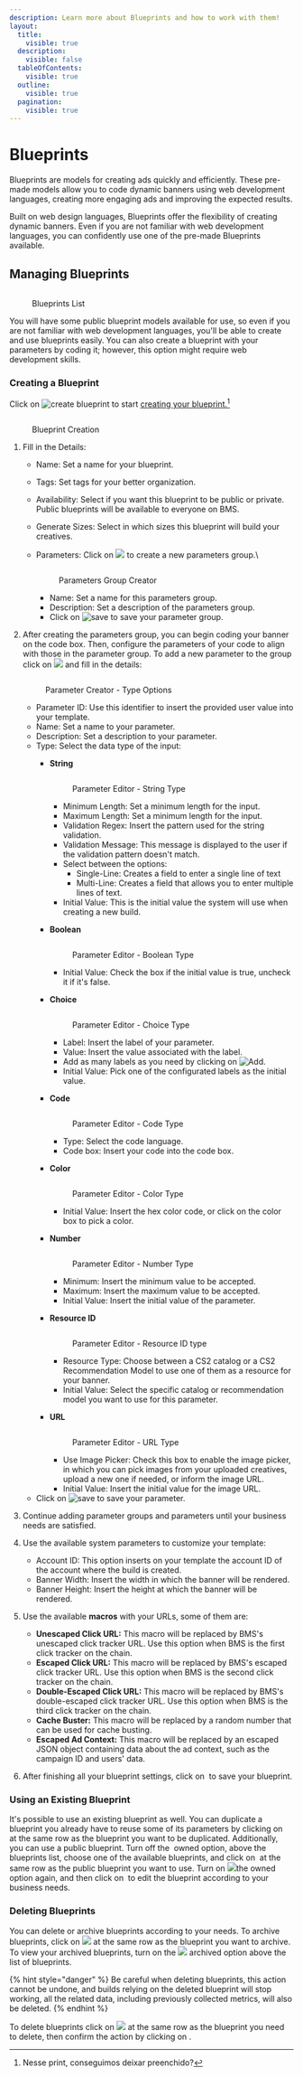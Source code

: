 ```yaml
---
description: Learn more about Blueprints and how to work with them!
layout:
  title:
    visible: true
  description:
    visible: false
  tableOfContents:
    visible: true
  outline:
    visible: true
  pagination:
    visible: true
---
```


# Blueprints

Blueprints are models for creating ads quickly and efficiently. These pre-made models allow you to code dynamic banners using web development languages, creating more engaging ads and improving the expected results.

Built on web design languages, Blueprints offer the flexibility of creating dynamic banners. Even if you are not familiar with web development languages, you can confidently use one of the pre-made Blueprints available.&#x20;

## Managing Blueprints

<figure><img src="../../../.gitbook/assets/Captura de tela 2024-12-05 072802.png" alt=""><figcaption><p>Blueprints List</p></figcaption></figure>

You will have some public blueprint models available for use, so even if you are not familiar with web development languages, you'll be able to create and use blueprints easily. You can also create a blueprint with your parameters by coding it; however, this option might require web development skills.

### **Creating a Blueprint**

Click on ![create blueprint](<../../../.gitbook/assets/image (405).png>) to start [creating your blueprint.](#user-content-fn-1)[^1]

<figure><img src="../../../.gitbook/assets/image (402).png" alt=""><figcaption><p>Blueprint Creation</p></figcaption></figure>

1. Fill in the Details:
   * Name: Set a name for your blueprint.
   * Tags: Set tags for your better organization.
   * Availability: Select if you want this blueprint to be public or private. Public blueprints will be available to everyone on BMS.
   * Generate Sizes: Select in which sizes this blueprint will build your creatives.
   *   Parameters: Click on ![](<../../../.gitbook/assets/image (1) (10).png>) to create a new parameters group.\


       <figure><img src="../../../.gitbook/assets/image (20) (5).png" alt=""><figcaption><p>Parameters Group Creator</p></figcaption></figure>

       * Name: Set a name for this parameters group.
       * Description: Set a description of the parameters group.
       * Click on ![save](<../../../.gitbook/assets/image (408).png>) to save your parameter group.
2.  After creating the parameters group, you can begin coding your banner on the code box. Then, configure the parameters of your code to align with those in the parameter group. To add a new parameter to the group click on ![](<../../../.gitbook/assets/image (3) (7).png>) and fill in the details:



    <figure><img src="../../../.gitbook/assets/image (28) (3).png" alt=""><figcaption><p>Parameter Creator - Type Options</p></figcaption></figure>

    * Parameter ID: Use this identifier to insert the provided user value into your template.
    * Name: Set a name to your parameter.
    * Description: Set a description to your parameter.
    * Type: Select the data type of the input:
      *   **String**



          <figure><img src="../../../.gitbook/assets/image (21) (3).png" alt=""><figcaption><p>Parameter Editor - String Type</p></figcaption></figure>

          * Minimum Length: Set a minimum length for the input.
          * Maximum Length:  Set a minimum length for the input.
          * Validation Regex: Insert the pattern used for the string validation.
          * Validation Message: This message is displayed to the user if the validation pattern doesn't match.
          * Select between the options:
            * Single-Line: Creates a field to enter a single line of text
            * Multi-Line: Creates a field that allows you to enter multiple lines of text.
          * Initial Value: This is the initial value the system will use when creating a new build.
      *   **Boolean**



          <figure><img src="../../../.gitbook/assets/image (26) (3).png" alt=""><figcaption><p>Parameter Editor - Boolean Type</p></figcaption></figure>

          * Initial Value: Check the box if the initial value is true, uncheck it if it's false.
      *   **Choice**



          <figure><img src="../../../.gitbook/assets/image (27) (3).png" alt=""><figcaption><p>Parameter Editor - Choice Type</p></figcaption></figure>

          * Label: Insert the label of your parameter.
          * Value: Insert the value associated with the label.
          * Add as many labels as you need by clicking on ![Add](<../../../.gitbook/assets/image (407).png>).
          * Initial Value: Pick one of the configurated labels as the initial value.
      *   **Code**



          <figure><img src="../../../.gitbook/assets/image (29) (3).png" alt=""><figcaption><p>Parameter Editor - Code Type</p></figcaption></figure>

          * Type: Select the code language.
          * Code box: Insert your code into the code box.
      *   **Color**



          <figure><img src="../../../.gitbook/assets/image (23) (3).png" alt=""><figcaption><p>Parameter Editor - Color Type</p></figcaption></figure>

          * Initial Value: Insert the hex color code, or click on the color box to pick a color.
      *   **Number**

          <figure><img src="../../../.gitbook/assets/image (25) (3).png" alt=""><figcaption><p>Parameter Editor - Number Type</p></figcaption></figure>

          * Minimum: Insert the minimum value to be accepted.
          * Maximum: Insert the maximum value to be accepted.
          * Initial Value: Insert the initial value of the parameter.
      *   **Resource ID**



          <figure><img src="../../../.gitbook/assets/image (24) (3).png" alt=""><figcaption><p>Parameter Editor - Resource ID type</p></figcaption></figure>

          * Resource Type:  Choose between a CS2 catalog or a CS2 Recommendation Model to use one of them as a resource for your banner.
          * Initial Value: Select the specific catalog or recommendation model you want to use for this parameter.
      *   **URL**



          <figure><img src="../../../.gitbook/assets/image (22) (3).png" alt=""><figcaption><p>Parameter Editor - URL Type</p></figcaption></figure>

          * Use Image Picker: Check this box to enable the image picker, in which you can pick images from your uploaded creatives, upload a new one if needed, or inform the image URL.
          * Initial Value: Insert the initial value for the image URL.
    * Click on ![save](<../../../.gitbook/assets/image (408).png>) to save your parameter.
3. Continue adding parameter groups and parameters until your business needs are satisfied.&#x20;
4. Use the available system parameters to customize your template:
   * Account ID: This option inserts on your template the account ID of the account where the build is created.
   * Banner Width: Insert the width in which the banner will be rendered.
   * Banner Height: Insert the height at which the banner will be rendered.
5. Use the available **macros** with your URLs, some of them are:
   * **Unescaped Click URL:** This macro will be replaced by BMS's unescaped click tracker URL. Use this option when BMS is the first click tracker on the chain.
   * **Escaped Click URL:**  This macro will be replaced by BMS's escaped click tracker URL. Use this option when BMS is the second click tracker on the chain.
   * **Double-Escaped Click URL:** This macro will be replaced by BMS's double-escaped click tracker URL. Use this option when BMS is the third click tracker on the chain.
   * **Cache Buster:** This macro will be replaced by a random number that can be used for cache busting.
   * **Escaped Ad Context:** This macro will be replaced by an escaped JSON object containing data about the ad context, such as the campaign ID and users' data.
6. After finishing all your blueprint settings, click on <img src="../../../.gitbook/assets/image (2) (7).png" alt="" data-size="line"> to save your blueprint.

### Using an Existing Blueprint

It's possible to use an existing blueprint as well. You can duplicate a blueprint you already have to reuse some of its parameters by clicking on <img src="../../../.gitbook/assets/image (6) (7) (1).png" alt="" data-size="line"> at the same row as the blueprint you want to be duplicated. Additionally, you can use a public blueprint. Turn off the <img src="../../../.gitbook/assets/image (7) (7) (1).png" alt="" data-size="line"> owned option, above the blueprints list, choose one of the available blueprints, and click on <img src="../../../.gitbook/assets/image (6) (7) (1).png" alt="" data-size="line"> at the same row as the public blueprint you want to use. Turn on  ![](<../../../.gitbook/assets/image (10) (7).png>)the owned option again, and then click on <img src="../../../.gitbook/assets/image (11) (7).png" alt="" data-size="line"> to edit the blueprint according to your business needs.

### Deleting Blueprints

You can delete or archive blueprints according to your needs. To archive blueprints, click on ![](<../../../.gitbook/assets/image (12) (7).png>) at the same row as the blueprint you want to archive. To view your archived blueprints, turn on the ![](<../../../.gitbook/assets/image (10) (7).png>) archived option above the list of blueprints.

{% hint style="danger" %}
Be careful when deleting blueprints, this action cannot be undone, and builds relying on the deleted blueprint will stop working, all the related data, including previously collected metrics, will also be deleted.
{% endhint %}

To delete blueprints click on ![](<../../../.gitbook/assets/image (14) (7).png>) at the same row as the blueprint you need to delete, then confirm the action by clicking on <img src="../../../.gitbook/assets/image (15) (7).png" alt="" data-size="line">.

[^1]: Nesse print, conseguimos deixar preenchido?
